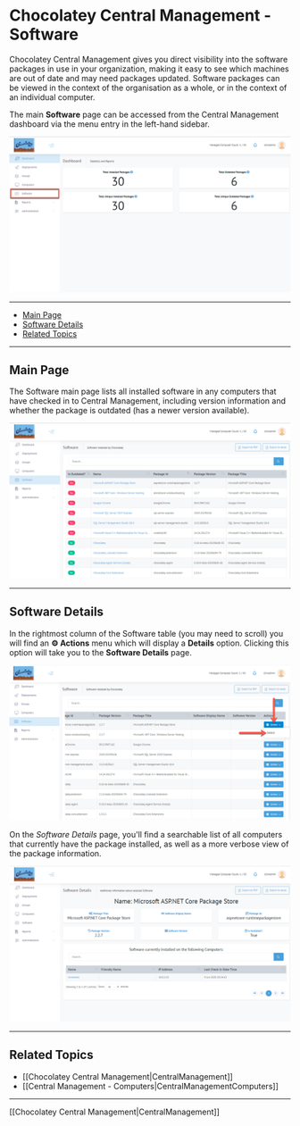 # Chocolatey Central Management - Software

Chocolatey Central Management gives you direct visibility into the software packages in use in your organization, making it easy to see which machines are out of date and may need packages updated.
Software packages can be viewed in the context of the organisation as a whole, or in the context of an individual computer.

The main **Software** page can be accessed from the Central Management dashboard via the menu entry in the left-hand sidebar.

![Software menu entry on the CCM dashboard](images/software/ccm-software-nav.png)

___
<!-- TOC depthFrom:2 -->

- [Main Page](#main-page)
- [Software Details](#software-details)
- [Related Topics](#related-topics)

<!-- /TOC -->

___
## Main Page

The Software main page lists all installed software in any computers that have checked in to Central Management, including version information and whether the package is outdated (has a newer version available).

![Software main page](images/software/ccm-software-main.png)

___
## Software Details

In the rightmost column of the Software table (you may need to scroll) you will find an **:gear: Actions** menu which will display a **Details** option.
Clicking this option will take you to the **Software Details** page.

![Finding the Details menu entry for a specific Software entry](images/software/ccm-software-details-menu.png)

On the _Software Details_ page, you'll find a searchable list of all computers that currently have the package installed, as well as a more verbose view of the package information.

![Software Details page](images/software/ccm-software-details-page.png)

___
## Related Topics

* [[Chocolatey Central Management|CentralManagement]]
* [[Central Management - Computers|CentralManagementComputers]]

___
[[Chocolatey Central Management|CentralManagement]]
